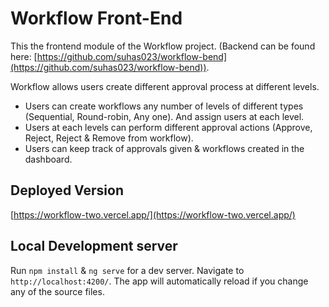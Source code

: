 # Workflow Front-End

This the frontend module of the Workflow project.
(Backend can be found here: [https://github.com/suhas023/workflow-bend](https://github.com/suhas023/workflow-bend)).

Workflow allows users create different approval process at different levels.
* Users can create workflows any number of levels of different types (Sequential, Round-robin, Any one). And assign users at each level.
* Users at each levels can perform different approval actions (Approve, Reject, Reject & Remove from workflow).
* Users can keep track of approvals given & workflows created in the dashboard.


## Deployed Version
[https://workflow-two.vercel.app/](https://workflow-two.vercel.app/)


## Local Development server

Run `npm install` & `ng serve` for a dev server. Navigate to `http://localhost:4200/`. The app will automatically reload if you change any of the source files.